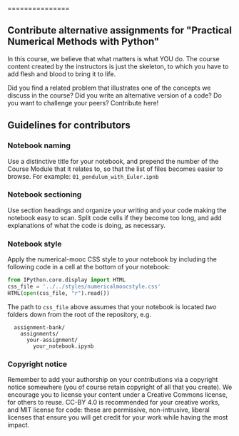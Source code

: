 ===============

## Contribute alternative assignments for "Practical Numerical Methods with Python"

In this course, we believe that what matters is what YOU do. The course content created by the instructors is just the skeleton, to which you have to add flesh and blood to bring it to life.

Did you find a related problem that illustrates one of the concepts we discuss in the course? Did you write an alternative version of a code? Do you want to challenge your peers? Contribute here!

## Guidelines for contributors

### Notebook naming
Use a distinctive title for your notebook, and prepend the number of the Course Module that it relates to, so that the list of files becomes easier to browse. For example: `01_pendulum_with_Euler.ipnb`

### Notebook sectioning
Use section headings and organize your writing and your code making the notebook easy to scan. Split code cells if they become too long, and add explanations of what the code is doing, as necessary.

### Notebook style
Apply the numerical-mooc CSS style to your notebook by including the following code in a cell at the bottom of your notebook:

```Python
from IPython.core.display import HTML
css_file = '../../styles/numericalmoocstyle.css'
HTML(open(css_file, "r").read())
```

The path to `css_file` above assumes that your notebook is located *two* folders down from the root of the repository, e.g.

```
  assignment-bank/
    assignments/
      your-assignment/
        your_notebook.ipynb
```

### Copyright notice
Remember to add your authorship on your contributions via a copyright notice somewhere (you of course retain copyright of all that you create). We encourage you to license your content under a Creative Commons license, for others to reuse. CC-BY 4.0 is recommended for your creative works, and MIT license for code: these are permissive, non-intrusive, liberal licenses that ensure you will get credit for your work while having the most impact.
